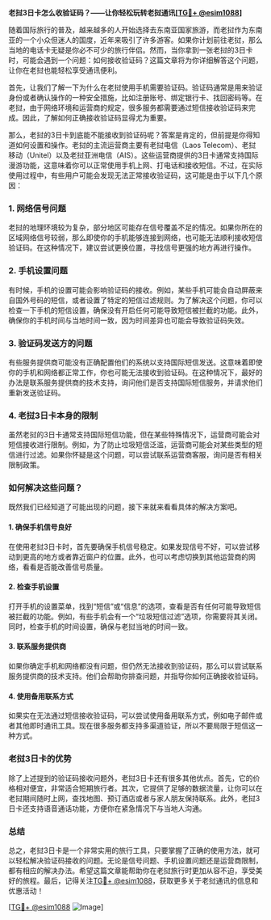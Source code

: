 **老挝3日卡怎么收验证码？——让你轻松玩转老挝通讯[[TG💪+ @esim1088](https://t.me/s/esim1088)]**

随着国际旅行的普及，越来越多的人开始选择去东南亚国家旅游，而老挝作为东南亚的一个小众但迷人的国度，近年来吸引了许多游客。如果你计划前往老挝，那么当地的电话卡无疑是你必不可少的旅行伴侣。然而，当你拿到一张老挝的3日卡时，可能会遇到一个问题：如何接收验证码？这篇文章将为你详细解答这个问题，让你在老挝也能轻松享受通讯便利。

首先，让我们了解一下为什么在老挝使用手机需要验证码。验证码通常是用来验证身份或者确认操作的一种安全措施，比如注册账号、绑定银行卡、找回密码等。在老挝，由于网络环境和运营商的规定，很多服务都需要通过短信接收验证码来完成。因此，了解如何正确接收验证码显得尤为重要。

那么，老挝的3日卡到底能不能接收到验证码呢？答案是肯定的，但前提是你得知道如何设置和操作。老挝的主流运营商主要有老挝电信（Laos Telecom）、老挝移动（Unitel）以及老挝亚洲电信（AIS）。这些运营商提供的3日卡通常支持国际漫游功能，这意味着你可以正常使用手机上网、打电话和接收短信。不过，在实际使用过程中，有些用户可能会发现无法正常接收验证码，这可能是由于以下几个原因：

### **1. 网络信号问题**
老挝的地理环境较为复杂，部分地区可能存在信号覆盖不足的情况。如果你所在的区域网络信号较弱，那么即使你的手机能够连接到网络，也可能无法顺利接收短信验证码。在这种情况下，建议尝试更换位置，寻找信号更强的地方再进行操作。

### **2. 手机设置问题**
有时候，手机的设置可能会影响验证码的接收。例如，某些手机可能会自动屏蔽来自国外号码的短信，或者设置了特定的短信过滤规则。为了解决这个问题，你可以检查一下手机的短信设置，确保没有开启任何可能导致短信被拦截的功能。此外，确保你的手机时间与当地时间一致，因为时间差异也可能会导致验证码失效。

### **3. 验证码发送方的问题**
有些服务提供商可能没有正确配置他们的系统以支持国际短信发送。这意味着即使你的手机和网络都正常工作，你也可能无法接收到验证码。在这种情况下，最好的办法是联系服务提供商的技术支持，询问他们是否支持国际短信服务，并请求他们重新发送验证码。

### **4. 老挝3日卡本身的限制**
虽然老挝的3日卡通常支持国际短信功能，但在某些特殊情况下，运营商可能会对短信接收进行限制。例如，为了防止垃圾短信泛滥，运营商可能会对某些类型的短信进行过滤。如果你怀疑是这个问题，可以尝试联系运营商客服，询问是否有相关限制政策。

### **如何解决这些问题？**

既然我们已经知道了可能出现的问题，接下来就来看看具体的解决方案吧。

#### **1. 确保手机信号良好**
在使用老挝3日卡时，首先要确保手机信号稳定。如果发现信号不好，可以尝试移动到更高的地方或者靠近窗户的位置。此外，也可以考虑切换到其他运营商的网络，看看是否能改善信号质量。

#### **2. 检查手机设置**
打开手机的设置菜单，找到“短信”或“信息”的选项，查看是否有任何可能导致短信被拦截的功能。例如，有些手机会有一个“垃圾短信过滤”选项，你需要将其关闭。同时，检查手机的时间设置，确保与老挝当地的时间一致。

#### **3. 联系服务提供商**
如果你确定手机和网络都没有问题，但仍然无法接收到验证码，那么可以尝试联系服务提供商的技术支持。他们会帮助你排查问题，并指导你如何正确接收验证码。

#### **4. 使用备用联系方式**
如果实在无法通过短信接收验证码，可以尝试使用备用联系方式，例如电子邮件或者其他即时通讯工具。现在很多服务都支持多渠道验证，所以不要局限于短信这一种方式。

### **老挝3日卡的优势**

除了上述提到的验证码接收问题外，老挝3日卡还有很多其他优点。首先，它的价格相对便宜，非常适合短期旅行者。其次，它提供了足够的数据流量，让你可以在老挝期间随时上网，查找地图、预订酒店或者与家人朋友保持联系。此外，老挝3日卡还支持语音通话功能，方便你在紧急情况下与当地人沟通。

### **总结**

总之，老挝3日卡是一个非常实用的旅行工具，只要掌握了正确的使用方法，就可以轻松解决验证码接收的问题。无论是信号问题、手机设置问题还是运营商限制，都有相应的解决办法。希望这篇文章能帮助你在老挝旅行时更加从容不迫，享受美好的旅程。最后，记得关注[TG💪+ @esim1088](https://t.me/s/esim1088)，获取更多关于老挝通讯的信息和优惠活动！

[[TG💪+ @esim1088](https://t.me/s/esim1088) ![Image](https://i.postimg.cc/4NQfJmqS/Snipaste-2025-05-13-00-14-12.png)]